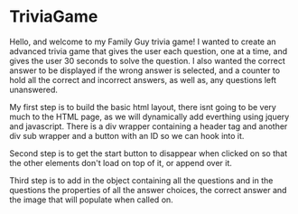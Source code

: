 # TriviaGame

Hello, and welcome to my Family Guy trivia game! I wanted to create an advanced trivia game that gives the user each question, one at a time, and gives the user 30 seconds to solve the question.
I also wanted the correct answer to be displayed if the wrong answer is selected, and a counter to hold all the correct and incorrect answers, as well as, any questions left unanswered. 

My first step is to build the basic html layout, there isnt going to be very much to the HTML page, as we will dynamically add everthing using jquery and javascript. There is a div wrapper containing a header tag and another div sub wrapper and a button with an ID so we can hook into it. 

Second step is to get the start button to disappear when clicked on so that the other elements don't load on top of it, or append over it. 

Third step is to add in the object containing all the questions and in the questions the properties of all the answer choices, the correct answer and the image that will populate when called on. 
